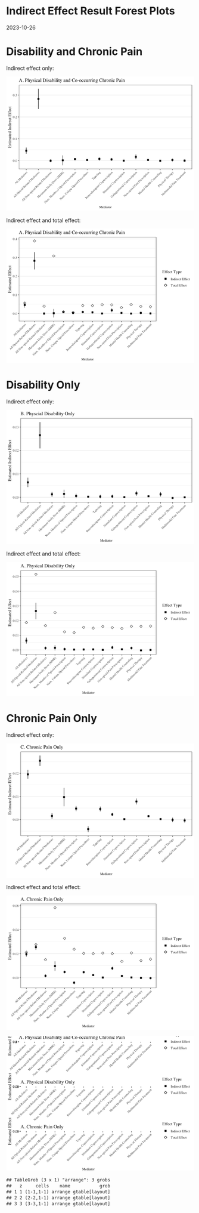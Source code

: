 Indirect Effect Result Forest Plots
================
2023-10-26

# Disability and Chronic Pain

Indirect effect only:

![](indirect_effect_forest_plot_files/figure-gfm/unnamed-chunk-5-1.png)<!-- -->

Indirect effect and total effect:

![](indirect_effect_forest_plot_files/figure-gfm/unnamed-chunk-6-1.png)<!-- -->

# Disability Only

Indirect effect only:

![](indirect_effect_forest_plot_files/figure-gfm/unnamed-chunk-7-1.png)<!-- -->

Indirect effect and total effect:

![](indirect_effect_forest_plot_files/figure-gfm/unnamed-chunk-8-1.png)<!-- -->

# Chronic Pain Only

Indirect effect only:

![](indirect_effect_forest_plot_files/figure-gfm/unnamed-chunk-9-1.png)<!-- -->

Indirect effect and total effect:

![](indirect_effect_forest_plot_files/figure-gfm/unnamed-chunk-10-1.png)<!-- -->

![](indirect_effect_forest_plot_files/figure-gfm/unnamed-chunk-11-1.png)<!-- -->

    ## TableGrob (3 x 1) "arrange": 3 grobs
    ##   z     cells    name           grob
    ## 1 1 (1-1,1-1) arrange gtable[layout]
    ## 2 2 (2-2,1-1) arrange gtable[layout]
    ## 3 3 (3-3,1-1) arrange gtable[layout]
